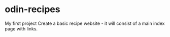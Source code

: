 # odin-recipes
My first project
Create a basic recipe website - it will consist of a main index page with links.